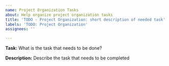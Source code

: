 ```yaml
---
name: Project Organization Tasks
about: Help organize project organization tasks
title: 'TODO - Project Organization: short description of needed task'
labels: 'TODO: Project Organization'
assignees: ''

---
```


**Task:** What is the task that needs to be done?

**Description:** Describe the task that needs to be completed
